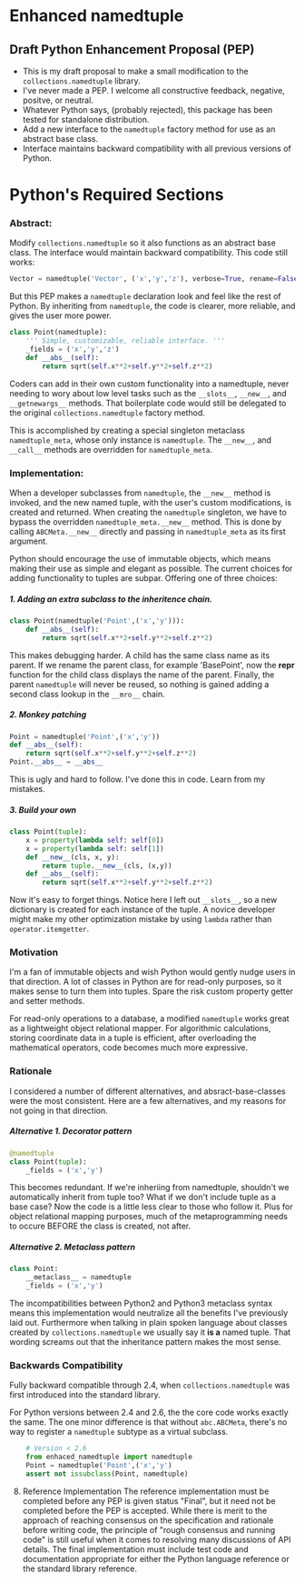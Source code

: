 # Enhanced namedtuple
## Draft Python Enhancement Proposal (PEP)

- This is my draft proposal to make a small modification to the `collections.namedtuple` library.
- I've never made a PEP.  I welcome all constructive feedback, negative, positve, or neutral.
- Whatever Python says, (probably rejected), this package has been tested for standalone distribution.
- Add a new interface to the `namedtuple` factory method for use as an abstract base class.
- Interface maintains backward compatibility with all previous versions of Python.

# Python's Required Sections

### Abstract:

Modify `collections.namedtuple` so it also functions as an abstract base class.  The interface would maintain backward compatibility.  This code still works:

```python
Vector = namedtuple('Vector', ('x','y','z'), verbose=True, rename=False)
```

But this PEP makes a `namedtuple` declaration look and feel like the rest of Python.  By inheriting from `namedtuple`, the code is clearer, more reliable, and gives the user more power.

```python
class Point(namedtuple):
    ''' Simple, customizable, reliable interface. '''
    _fields = ('x','y','z')
    def __abs__(self):
        return sqrt(self.x**2+self.y**2+self.z**2)
```

Coders can add in their own custom functionality into a namedtuple, never needing to wory about low level tasks such as the `__slots__`, `__new__`, and `__getnewargs__` methods.  That boilerplate code would still be delegated to the original `collections.namedtuple` factory method.

This is accomplished by creating a special singleton metaclass `namedtuple_meta`, whose only instance is `namedtuple`.  The `__new__`, and `__call__` methods are overridden for `namedtuple_meta`.


### Implementation:

When a developer subclasses from `namedtuple`, the `__new__` method is invoked, and the new named tuple, with the user's custom modifications, is created and returned.  When creating the `namedtuple` singleton, we have to bypass the overridden `namedtuple_meta.__new__` method.  This is done by calling `ABCMeta.__new__` directly and passing in `namedtuple_meta` as its first argument.

Python should encourage the use of immutable objects, which means making their use as simple and elegant as possible.  The current choices for adding functionality to tuples are subpar.  Offering one of three choices:

##### 1\. Adding an extra subclass to the inheritence chain.
```python
class Point(namedtuple('Point',('x','y'))):
    def __abs__(self):
        return sqrt(self.x**2+self.y**2+self.z**2)
```
This makes debugging harder.  A child has the same class name as its parent.  If we rename the parent class, for example 'BasePoint', now the __repr__ function  for the child class displays the name of the parent.  Finally, the parent `namedtuple` will never be reused, so nothing is gained adding a second class lookup in the `__mro__` chain.

##### 2\. Monkey patching
```python
Point = namedtuple('Point',('x','y'))
def __abs__(self):
    return sqrt(self.x**2+self.y**2+self.z**2)
Point.__abs__ = __abs__
```
This is ugly and hard to follow.  I've done this in code.  Learn from my mistakes.

##### 3\. Build your own
```python
class Point(tuple):
    x = property(lambda self: self[0])
    x = property(lambda self: self[1])
    def __new__(cls, x, y):
        return tuple.__new__(cls, (x,y))
    def __abs__(self):
        return sqrt(self.x**2+self.y**2+self.z**2)
```
Now it's easy to forget things.  Notice here I left out `__slots__`, so a new dictionary is created for each instance of the tuple.  A novice developer might make my other optimization mistake by using `lambda` rather than `operator.itemgetter`.

### Motivation

I'm a fan of immutable objects and wish Python would gently nudge users in that direction.  A lot of classes in Python are for read-only purposes, so it makes sense to turn them into tuples.  Spare the risk custom property getter and setter methods.

For read-only operations to a database, a modified `namedtuple` works great as a lightweight object relational mapper.  For algorithmic calculations, storing coordinate data in a tuple is efficient, after overloading the mathematical operators, code becomes much more expressive.

### Rationale

I considered a number of different alternatives, and absract-base-classes were the most consistent.  Here are a few alternatives, and my reasons for not going in that direction.

##### Alternative 1\. Decorator pattern
```python
@namedtuple
class Point(tuple):
    _fields = ('x','y')
```
This becomes redundant.  If we're inheriing from namedtuple, shouldn't we automatically inherit from tuple too?  What if we don't include tuple as a base case?  Now the code is a little less clear to those who follow it.  Plus for object relational mapping purposes, much of the metaprogramming needs to occure BEFORE the class is created, not after.

##### Alternative 2\. Metaclass pattern
```python
class Point:
    __metaclass__ = namedtuple
    _fields = ('x','y')
```
The incompatibilities between Python2 and Python3 metaclass syntax means this implementation would neutralize all the benefits I've previously laid out.  Furthermore when talking in plain spoken language about classes created by `collections.namedtuple` we usually say it **is a** named tuple.  That wording screams out that the inheritance pattern makes the most sense.

### Backwards Compatibility
Fully backward compatible through 2.4, when `collections.namedtuple` was first introduced into the standard library.

For Python versions between 2.4 and 2.6, the the core code works exactly the same.  The one minor difference is that without `abc.ABCMeta`, there's no way to register a `namedtuple` subtype as a virtual subclass.

```python
    # Version < 2.6
    from enhaced_namedtuple import namedtuple
    Point = namedtuple('Point',('x','y')
    assert not issubclass(Point, namedtuple)
```

8) Reference Implementation
    The reference implementation must be completed before any PEP is given status "Final", but it need not be completed before the PEP is accepted. While there is merit to the approach of reaching consensus on the specification and rationale before writing code, the principle of "rough consensus and running code" is still useful when it comes to resolving many discussions of API details.
    The final implementation must include test code and documentation appropriate for either the Python language reference or the standard library reference.
